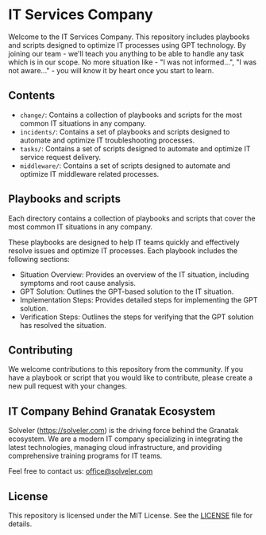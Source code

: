 # IT Services Company
Welcome to the IT Services Company. This repository includes playbooks and scripts designed to optimize IT processes using GPT technology. 
By joining our team - we'll teach you anything to be able to handle any task which is in our scope. 
No more situation like - "I was not informed...", "I was not aware..." - you will know it by heart once you start to learn.

## Contents
- `change/`: Contains a collection of playbooks and scripts for the most common IT situations in any company.
- `incidents/`: Contains a set of playbooks and scripts designed to automate and optimize IT troubleshooting processes.
- `tasks/`: Contains a set of scripts designed to automate and optimize IT service request delivery.
- `middleware/`: Contains a set of scripts designed to automate and optimize IT middleware related processes.


## Playbooks and scripts
Each directory contains a collection of playbooks and scripts that cover the most common IT situations in any company. 

These playbooks are designed to help IT teams quickly and effectively resolve issues and optimize IT processes.
Each playbook includes the following sections:
- Situation Overview: Provides an overview of the IT situation, including symptoms and root cause analysis.
- GPT Solution: Outlines the GPT-based solution to the IT situation.
- Implementation Steps: Provides detailed steps for implementing the GPT solution.
- Verification Steps: Outlines the steps for verifying that the GPT solution has resolved the situation.

## Contributing
We welcome contributions to this repository from the community. If you have a playbook or script that you would like to contribute, please create a new pull request with your changes.

## IT Company Behind Granatak Ecosystem

Solveler (https://solveler.com) is the driving force behind the Granatak ecosystem. We are a modern IT company specializing in integrating the latest technologies, managing cloud infrastructure, and providing comprehensive training programs for IT teams.

Feel free to contact us: office@solveler.com

## License
This repository is licensed under the MIT License. See the [LICENSE](LICENSE) file for details.